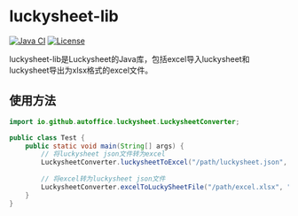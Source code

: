 luckysheet-lib
======================
[![Java CI](https://github.com/autoffice/luckysheet-lib/actions/workflows/ci.yml/badge.svg)](https://github.com/autoffice/luckysheet-lib/actions/workflows/ci.yml)
[![License](http://img.shields.io/:license-apache-brightgreen.svg)](http://www.apache.org/licenses/LICENSE-2.0.html)

luckysheet-lib是Luckysheet的Java库，包括excel导入luckysheet和luckysheet导出为xlsx格式的excel文件。

## 使用方法
```java
import io.github.autoffice.luckysheet.LuckysheetConverter;

public class Test {
    public static void main(String[] args) {
        // 将luckysheet json文件转为excel
        LuckysheetConverter.luckysheetToExcel("/path/luckysheet.json", "/path/excel.xlsx");
        
        // 将excel转为luckysheet json文件 
        LuckysheetConverter.excelToLuckySheetFile("/path/excel.xlsx", "/path/luckysheet.json");
    }
}
```